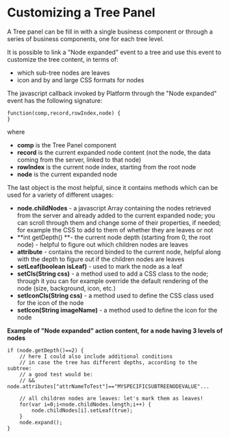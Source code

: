 # Customizing a Tree Panel

A Tree panel can be fill in with a single business component or through a series of business components, one for each tree level.

It is possible to link a "Node expanded" event to a tree and use this event to customize the tree content, in terms of:

* which sub-tree nodes are leaves
* icon and by and large CSS formats for nodes

The javascript callback invoked by Platform through the "Node expanded" event has the following signature:

```
function(comp,record,rowIndex,node) {
}
```

where

* **comp** is the Tree Panel component
* **record** is the current expanded node content (not the node, the data coming from the server, linked to that node)
* **rowIndex** is the current node index, starting from the root node
* **node** is the current expanded node

The last object is the most helpful, since it contains methods which can be used for a variety of different usages:

* **node.childNodes** - a javascript Array containing the nodes retrieved from the server and already added to the current expanded node; you can scroll through them and change some of their properties, if needed; for example the CSS to add to them of whether they are leaves or not
* **int getDepth() **- the current node depth (starting from 0, the root node) - helpful to figure out which children nodes are leaves
* **attribute** - contains the record binded to the current node, helpful along with the depth to figure out if the children nodes are leaves
* **setLeaf(boolean isLeaf)** - used to mark the node as a leaf
* **setCls(String css)** - a method used to add a CSS class to the node; through it you can for example override the default rendering of the node (size, background, icon, etc.)
* **setIconCls(String css)** - a method used to define the CSS class used for the icon of the node
* **setIcon(String imageName)** - a method used to define the icon for the node

**Example of "Node expanded" action content, for a node having 3 levels of nodes**

```
if (node.getDepth()==2) { 
    // here I could also include additional conditions
    // in case the tree has different depths, according to the subtree:
    // a good test would be: 
    // && node.attributes["attrNameToTest"]=="MYSPECIFICSUBTREENODEVALUE"...
     
    // all children nodes are leaves: let's mark them as leaves!
    for(var i=0;i<node.childNodes.length;i++) {
        node.childNodes[i].setLeaf(true);
    }
    node.expand();
}
```

